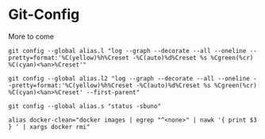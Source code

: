 # Git-Config
More to come  
  

    git config --global alias.l "log --graph --decorate --all --oneline --pretty=format:'%C(yellow)%h%Creset -%C(auto)%d%Creset %s %Cgreen(%cr) %C(cyan)<%an>%Creset'"

    git config --global alias.l2 "log --graph --decorate --all --oneline --pretty=format:'%C(yellow)%h%Creset -%C(auto)%d%Creset %s %Cgreen(%cr) %C(cyan)<%an>%Creset' --first-parent"

    git config --global alias.s "status -sbuno"

    alias docker-clean="docker images | egrep "^<none>" | nawk '{ print $3 } ' | xargs docker rmi"
